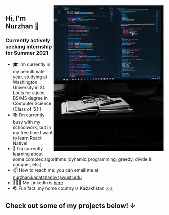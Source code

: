 <img align="right" src="https://github.com/nurzhankanatzhanov/nurzhankanatzhanov/blob/main/kevin-canlas-cFFEeHNZEqw-unsplash.jpg" alt="Background Picture" width=350px height=465px/>

## Hi, I'm Nurzhan 👋

### Currently actively seeking internship for Summer 2021

- 🎓 I'm currently in my penultimate year, studying at Washington University in St. Louis for a joint BS/MS degree in Computer Science (Class of '21!)
- 📚 I’m currently busy with my schoolwork, but in my free time I want to learn React Native!
- 🏫 I’m currently learning about some complex algorithms (dynamic programming, greedy, divide & conquer, etc.)
- 📫 How to reach me: you can email me at nurzhan.kanatzhanov@wustl.edu
- 👨🏻‍💻 My LinkedIn is [here](https://www.linkedin.com/in/nurzhan-kanatzhanov/)
- 🌏 Fun fact: my home country is Kazakhstan 🇰🇿

## Check out some of my projects below! ↓
